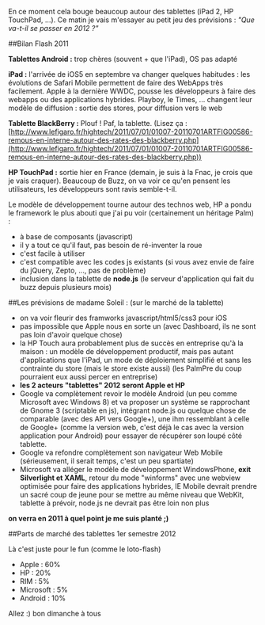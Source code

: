 
En ce moment cela bouge beaucoup autour des tablettes (iPad 2, HP TouchPad, ...). Ce matin je vais m'essayer au petit jeu des prévisions : *"Que va-t-il se passer en 2012 ?"*

##Bilan Flash 2011

**Tablettes Android :** trop chères (souvent + que l'iPad), OS pas adapté

**iPad :**
l'arrivée de iOS5 en septembre va changer quelques habitudes : les évolutions de Safari Mobile permettent de faire des WebApps très facilement. Apple à la dernière WWDC, pousse les développeurs à faire des webapps ou des applications hybrides. Playboy, le Times, ... changent leur modèle de diffusion : sortie des stores, pour diffusion vers le web

**Tablette BlackBerry :** Plouf ! Paf, la tablette. (Lisez ça : [http://www.lefigaro.fr/hightech/2011/07/01/01007-20110701ARTFIG00586-remous-en-interne-autour-des-rates-des-blackberry.php](http://www.lefigaro.fr/hightech/2011/07/01/01007-20110701ARTFIG00586-remous-en-interne-autour-des-rates-des-blackberry.php))

**HP TouchPad :** sortie hier en France (demain, je suis à la Fnac, je crois que je vais craquer).
Beaucoup de Buzz, on va voir ce qu'en pensent les utilisateurs, les développeurs sont ravis semble-t-il.

Le modèle de développement tourne autour des technos web, HP a pondu le framework le plus abouti que j'ai pu voir (certainement un héritage Palm) :

- à base de composants (javascript)
- il y a tout ce qu'il faut, pas besoin de ré-inventer la roue
- c'est facile à utiliser
- c'est compatible avec les codes js existants (si vous avez envie de faire du jQuery, Zepto, ..., pas de problème)
- inclusion dans la tablette de **node.js** (le serveur d'application qui fait du buzz depuis plusieurs mois)

##Les prévisions de madame Soleil : (sur le marché de la tablette)

- on va voir fleurir des framworks javascript/html5/css3 pour iOS
- pas impossible que Apple nous en sorte un (avec Dashboard, ils ne sont pas loin d'avoir quelque chose)
- la HP Touch aura probablement plus de succès en entreprise qu'à la maison : un modèle de développement productif, mais pas autant d'applications que l'iPad, un mode de déploiement simplifié et sans les contrainte du store (mais le store existe aussi) (les PalmPre du coup pourraient eux aussi percer en entreprise)
- **les 2 acteurs "tablettes" 2012 seront Apple et HP**
- Google va complètement revoir le modèle Android (un peu comme Microsoft avec Windows 8) et va proposer un système se rapprochant de Gnome 3 (scriptable en js), intégrant node.js ou quelque chose de comparable (avec des API vers Google+), une ihm ressemblant à celle de Google+ (comme la version web, c'est déjà le cas avec la version application pour Android) pour essayer de récupérer son loupé côté tablette.
- Google va refondre complètement son navigateur Web Mobile (sérieusement, il serait temps, c'est un peu spartiate)
- Microsoft va alléger le modèle de développement WindowsPhone, **exit Silverlight et XAML**, retour du mode "winforms" avec une webview optimisée pour faire des applications hybrides, IE Mobile devrait prendre un sacré coup de jeune pour se mettre au même niveau que WebKit, tablette à prévoir, node.js ne devrait pas être loin non plus

**on verra en 2011 à quel point je me suis planté ;)**

##Parts de marché des tablettes 1er semestre 2012

Là c'est juste pour le fun (comme le loto-flash)

- Apple : 60%
- HP : 20%
- RIM : 5%
- Microsoft : 5%
- Android : 10%

Allez :) bon dimanche à tous

